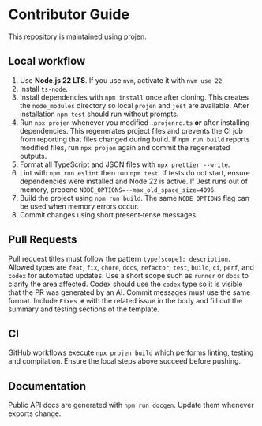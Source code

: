 # Contributor Guide

This repository is maintained using [projen](https://github.com/projen/projen).

## Local workflow

1. Use **Node.js 22 LTS**. If you use `nvm`, activate it with `nvm use 22`.
2. Install `ts-node`.
3. Install dependencies with `npm install` once after cloning. This creates
   the `node_modules` directory so local `projen` and `jest` are available.
   After installation `npm test` should run without prompts.
4. Run `npx projen` whenever you modified `.projenrc.ts` **or** after
   installing dependencies. This regenerates project files and prevents the CI
   job from reporting that files changed during build.
   If `npm run build` reports modified files, run `npx projen` again and commit
   the regenerated outputs.
5. Format all TypeScript and JSON files with `npx prettier --write`.
6. Lint with `npm run eslint` then run `npm test`.
   If tests do not start, ensure dependencies were installed and Node 22 is active.
   If Jest runs out of memory, prepend `NODE_OPTIONS=--max_old_space_size=4096`.
7. Build the project using `npm run build`.
   The same `NODE_OPTIONS` flag can be used when memory errors occur.
8. Commit changes using short present‑tense messages.

## Pull Requests

Pull request titles must follow the pattern `type[scope]: description`.
Allowed types are `feat`, `fix`, `chore`, `docs`, `refactor`, `test`, `build`,
`ci`, `perf`, and `codex` for automated updates. Use a short scope such as
`runner` or `docs` to clarify the area affected. Codex should use the `codex`
type so it is visible that the PR was generated by an AI. Commit messages must
use the same format. Include `Fixes #` with the related issue in the body and
fill out the summary and testing sections of the template.

## CI

GitHub workflows execute `npx projen build` which performs linting, testing and compilation. Ensure the local steps above succeed before pushing.

## Documentation

Public API docs are generated with `npm run docgen`. Update them whenever exports change.
